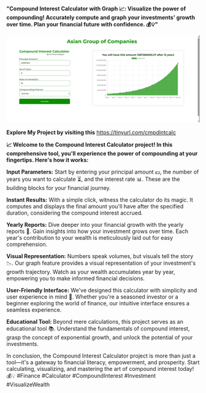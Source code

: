 <b>"Compound Interest Calculator with Graph 📈: Visualize the power of compounding! Accurately compute and graph your investments' growth over time. Plan your financial future with confidence. 💰💡"</b>

<img src="Compound Interest Calculator.png">

<b>Explore My Project by visiting this</b> https://tinyurl.com/cmpdintcalc

<b>📈 Welcome to the Compound Interest Calculator project! In this comprehensive tool, you'll experience the power of compounding at your fingertips. Here's how it works:</b>

<b>Input Parameters:</b> Start by entering your principal amount 💵, the number of years you want to calculate ⏳, and the interest rate 📊. These are the building blocks for your financial journey.

<b>Instant Results:</b> With a simple click, witness the calculator do its magic. It computes and displays the final amount you'll have after the specified duration, considering the compound interest accrued.

<b>Yearly Reports:</b> Dive deeper into your financial growth with the yearly reports 📅. Gain insights into how your investment grows over time. Each year's contribution to your wealth is meticulously laid out for easy comprehension.

<b>Visual Representation:</b> Numbers speak volumes, but visuals tell the story 📉. Our graph feature provides a visual representation of your investment's growth trajectory. Watch as your wealth accumulates year by year, empowering you to make informed financial decisions.

<b>User-Friendly Interface:</b> We've designed this calculator with simplicity and user experience in mind 🎨. Whether you're a seasoned investor or a beginner exploring the world of finance, our intuitive interface ensures a seamless experience.

<b>Educational Tool:</b> Beyond mere calculations, this project serves as an educational tool 📚. Understand the fundamentals of compound interest, grasp the concept of exponential growth, and unlock the potential of your investments.


In conclusion, the Compound Interest Calculator project is more than just a tool—it's a gateway to financial literacy, empowerment, and prosperity. Start calculating, visualizing, and mastering the art of compound interest today! 💰💡 #Finance #Calculator #CompoundInterest #Investment #VisualizeWealth

